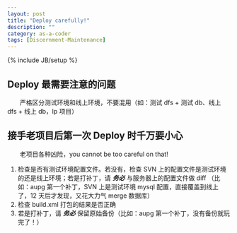 ```yaml
---
layout: post
title: "Deploy carefully!"
description: ""
category: as-a-coder
tags: [Discernment-Maintenance]
---
```

{% include JB/setup %}

## Deploy 最需要注意的问题 ##

　　严格区分测试环境和线上环境，不要混用（如：测试 dfs + 测试 db、线上 dfs + 线上 db，lp 项目）

## 接手老项目后第一次 Deploy 时千万要小心 ##

　　老项目各种凶险，you cannot be too careful on that!

1. 检查是否有测试环境配置文件。若没有，检查 SVN 上的配置文件是测试环境的还是线上环境；若是打补丁，请 _**务必**_ 与服务器上的配置文件做 diff （比如：aupg 第一个补丁，SVN 上是测试环境 mysql 配置，直接覆盖到线上了，12 天后才发现，又花大力气 merge 数据库）
2. 检查 build.xml 打包的结果是否正确
3. 若是打补丁，请 _**务必**_ 保留原始备份（比如：aupg 第一个补丁，没有备份就玩完了！）
